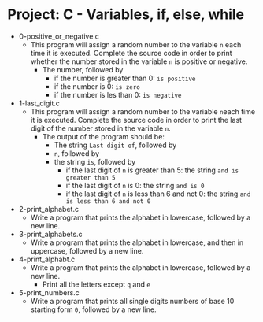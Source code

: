 # Project: C - Variables, if, else, while

*  0-positive_or_negative.c
   - This program will assign a random number to the variable `n` each time it is executed. Complete the source code in order to print whether the number stored in the variable `n` is positive or negative.
     - The number, followed by
       - if the number is greater than 0: `is positive`
       - if the number is 0: `is zero`
       - if the number is les than 0: `is negative`
*  1-last_digit.c
   - This program will assign a random number to the variable `n`each time it is executed. Complete the source code in order to print the last digit of the number stored in the variable `n`.
     - The output of the program should be:
       - The string `Last digit of`, followed by
       - `n`, followed by
       - the string `is`, followed by
         -  if the last digit of `n` is greater than 5: the string `and is greater than 5`
         -  if the last digit of `n` is 0: the string `and is 0`
         -  if the last digit of `n` is less than 6 and not 0: the string `and is less than 6 and not 0`
*  2-print_alphabet.c
   - Write a program that prints the alphabet in lowercase, followed by a new line.
*  3-print_alphabets.c
   - Write a program that prints the alphabet in lowercase, and then in uppercase, followed by a new line.
*  4-print_alphabt.c
   - Write a program that prints the alphabet in lowercase, followed by a new line.
     - Print all the letters except `q` and `e` 
*  5-print_numbers.c
   - Write a program that prints all single digits numbers of base 10 starting form `0`, followed by a new line.
